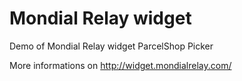 # Mondial Relay widget

Demo of Mondial Relay widget ParcelShop Picker

More informations on http://widget.mondialrelay.com/